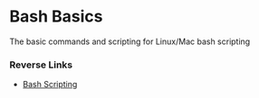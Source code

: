 # Bash Basics
The basic commands and scripting for Linux/Mac bash scripting

### Reverse Links
- [Bash Scripting](../Bash_Scripting.md)